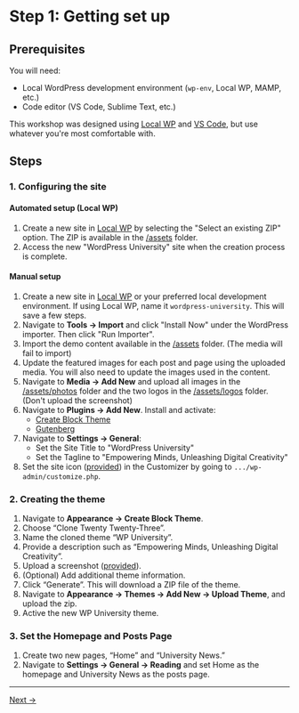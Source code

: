 # Step 1: Getting set up

## Prerequisites
You will need:
- Local WordPress development environment (`wp-env`, Local WP, MAMP, etc.)
- Code editor (VS Code, Sublime Text, etc.)

This workshop was designed using [Local WP](https://localwp.com/) and [VS Code](https://code.visualstudio.com/), but use whatever you're most comfortable with.

## Steps

### 1. Configuring the site

#### Automated setup (Local WP)

1. Create a new site in [Local WP](https://localwp.com/) by selecting the "Select an existing ZIP" option. The ZIP is available in the [/assets](/assets/content/wordpress-university.zip) folder.
2. Access the new "WordPress University" site when the creation process is complete.

#### Manual setup

1. Create a new site in [Local WP](https://localwp.com/) or your preferred local development environment. If using Local WP, name it `wordpress-university`. This will save a few steps.
2. Navigate to **Tools → Import** and click "Install Now" under the WordPress importer. Then click "Run Importer".
3. Import the demo content available in the [/assets](/assets/content/wordpressuniversity.content.xml) folder. (The media will fail to import)
4. Update the featured images for each post and page using the uploaded media. You will also need to update the images used in the content.
5. Navigate to **Media → Add New** and upload all images in the [/assets/photos](./assets/photos/) folder and the two logos in the [/assets/logos](./assets/logos/) folder. (Don't upload the screenshot)
6. Navigate to **Plugins → Add New**. Install and activate:
    * [Create Block Theme](https://wordpress.org/plugins/create-block-theme/)
    * [Gutenberg](https://wordpress.org/plugins/gutenberg/)
6. Navigate to **Settings → General**:
    * Set the Site Title to "WordPress University"
    * Set the Tagline to "Empowering Minds, Unleashing Digital Creativity"
7. Set the site icon ([provided](/assets/logos/WordPress%20University%20-%20Site%20Icon.png)) in the Customizer by going to `.../wp-admin/customize.php`.

### 2. Creating the theme
1. Navigate to **Appearance → Create Block Theme**.
4. Choose “Clone Twenty Twenty-Three”.
5. Name the cloned theme “WP University”.
6. Provide a description such as “Empowering Minds, Unleashing Digital Creativity”.
7. Upload a screenshot ([provided](./assets/logos/WordPress%20University%20-%20Screenshot.png)).
8. (Optional) Add additional theme information.
9. Click “Generate”. This will download a ZIP file of the theme.
10. Navigate to **Appearance → Themes → Add New → Upload Theme**, and upload the zip. 
11. Active the new WP University theme.

### 3. Set the Homepage and Posts Page
1. Create two new pages, “Home” and “University News.” 
2. Navigate to **Settings → General → Reading** and set Home as the homepage and University News as the posts page.

---
[Next →](/steps/step-2/readme.md)
